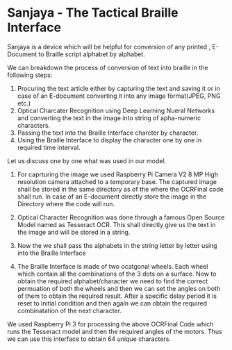 # Sanjaya - The Tactical Braille Interface

Sanjaya is a device which will be helpful for conversion of any printed , E-Document to Braille script alphabet by alphabet.

We can breakdown the process of conversion of text into braille in the following steps: 
  1) Procuring the text article either by capturing the text and saving it or in case of an E-document converting it into any image format(JPEG, PNG etc.)
  2) Optical Charcater Recognition using Deep Learning Nueral Networks and converting the text in the image into string of apha-numeric characters.
  3) Passing the text into the Braille Interface charcter by character.
  4) Using the Braille Interface to display the character one by one in required time interval.
  
  
Let us discuss one by one what was used in our model.

  1) For caprturing the image we used Raspberry Pi Camera V2 8 MP High resolution camera attached to a temporary base. The captured      image shall be stored in the same directory as of the where the OCRFinal code shall run. In case of an E-document directly store the image in the Directory where the code will run.
  
  2) Optical Character Recognition was done through a famous Open Source Model named as Tesseract OCR. This shall directly give us the text in the image and will be stored in a string. 
  
  3) Now the we shall pass the alphabets in the string letter by letter using into the Braille Interface
  
  4) The Braille Interface is made of two ocatgonal wheels. Each wheel which contain all the combinations of the 3 dots on a surface.
  Now to obtain the required alphabet/character we need to find the correct permuation of both the wheels and then we can set the angles on both of them to obtain the required result. After a specific delay period it is reset to initial condition and then again we can obtain the required combinatation of the next character.
  
  
  We used Raspberry Pi 3 for processing the above OCRFinal Code which runs the Tesseract model and then the required angles of the motors.
  Thus we can use this interface to obtain 64 unique characters.
  
  
  
